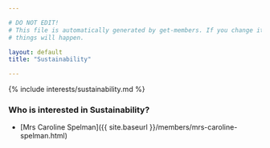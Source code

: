 ```yaml
---

# DO NOT EDIT!
# This file is automatically generated by get-members. If you change it, bad
# things will happen.

layout: default
title: "Sustainability"

---
```


{% include interests/sustainability.md %}

### Who is interested in Sustainability?


* [Mrs Caroline Spelman]({{ site.baseurl }}/members/mrs-caroline-spelman.html)
